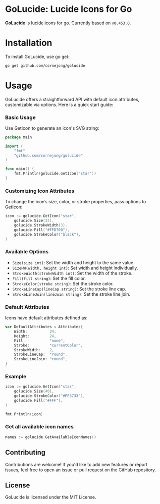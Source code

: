 # GoLucide: Lucide Icons for Go
**GoLucide** is [lucide](https://lucide.dev/) icons for go. Currently based on ```v0.453.0```.

# Installation
To install GoLucide, use go get:

```bash
go get github.com/cornejong/golucide
```

# Usage
GoLucide offers a straightforward API with default icon attributes, customizable via options. Here is a quick start guide:

### Basic Usage
Use GetIcon to generate an icon's SVG string:

```go
package main

import (
	"fmt"
	"github.com/cornejong/golucide"
)

func main() {
	fmt.Println(golucide.GetIcon("star"))
}
```

### Customizing Icon Attributes
To change the icon’s size, color, or stroke properties, pass options to GetIcon:

```go
icon := golucide.GetIcon("star", 
	golucide.Size(32), 
	golucide.StrokeWidth(3), 
	golucide.Fill("#FFD700"), 
	golucide.StrokeColor("black"),
)
```

### Available Options
- ```Size(size int)```: Set the width and height to the same value.
- ```SizeHW(width, height int)```: Set width and height individually.
- ```StrokeWidth(strokeWidth int)```: Set the width of the stroke.
- ```Fill(fill string)```: Set the fill color.
- ```StrokeColor(stroke string)```: Set the stroke color.
- ```StrokeLineCap(lineCap string)```: Set the stroke line cap.
- ```StrokeLineJoin(lineJoin string)```: Set the stroke line join.

### Default Attributes
Icons have default attributes defined as:

```go
var DefaultAttributes = Attributes{
	Width:          24,
	Height:         24,
	Fill:           "none",
	Stroke:         "currentColor",
	StrokeWidth:    2,
	StrokeLineCap:  "round",
	StrokeLineJoin: "round",
}
```
### Example

```go
icon := golucide.GetIcon("star", 
	golucide.Size(40), 
	golucide.StrokeColor("#FF5733"), 
	golucide.Fill("#FFF"),
)

fmt.Println(icon)
```

### Get all available icon names
```go
names := golucide.GetAvailableIconNames()
```

## Contributing
Contributions are welcome! If you'd like to add new features or report issues, feel free to open an issue or pull request on the GitHub repository.

## License
GoLucide is licensed under the MIT License.